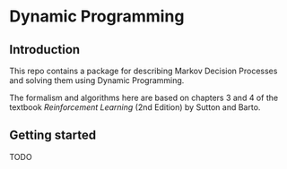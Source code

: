 # Dynamic Programming

## Introduction

This repo contains a package for describing Markov Decision Processes and
solving them using Dynamic Programming.

The formalism and algorithms here are based on chapters 3 and 4 of the
textbook *Reinforcement Learning* (2nd Edition) by Sutton and Barto.


## Getting started

TODO
